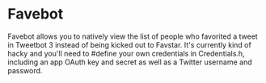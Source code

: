 Favebot
=======

Favebot allows you to natively view the list of people who favorited a tweet in Tweetbot 3 instead of being kicked out to Favstar. It's currently kind of hacky and you'll need to #define your own credentials in Credentials.h, including an app OAuth key and secret as well as a Twitter username and password. 
